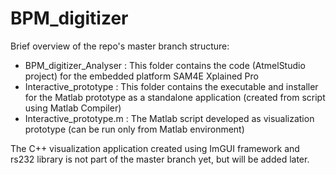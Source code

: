 # BPM_digitizer

Brief overview of the repo's master branch structure:

* BPM_digitizer_Analyser  : This folder contains the code (AtmelStudio project) for the embedded platform SAM4E Xplained Pro
* Interactive_prototype   : This folder contains the executable and installer for the Matlab prototype as a standalone application (created from script using Matlab Compiler)
* Interactive_prototype.m : The Matlab script developed as visualization prototype (can be run only from Matlab environment)

The C++ visualization application created using ImGUI framework and rs232 library is not part of the master branch yet, but will be added later. 
